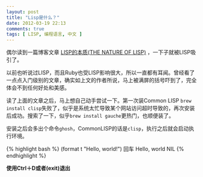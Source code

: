 ```yaml
---
layout: post
title: "Lisp是什么？"
date: 2012-03-19 22:13
comments: true
tags: [ LISP, 编程语言, 中文 ]
---
```


  偶尔读到一篇博客文章 [LISP的本质(THE NATURE OF LISP)](http://www.cnblogs.com/Leap-abead/articles/762180.html) ，一下子就被LISP吸引了。

  以前也听说过LISP，而且Ruby也受LISP影响很大，所以一直都有耳闻。曾经看了一点点入门级别的文章，确实如上文的作者所说，马上被满屏的括号吓到了，完全体会不到任何好处和美感。
  
  读了上面的文章之后，马上想自己动手尝试一下。第一次装Common LISP `brew install clisp`失败了，似乎是系统太忙导致某个网站访问超时导致的，再次安装后成功。搜索了一下，似乎`brew install gauche`更热门，也顺便装了。
  
  安装之后会多出个命令`ghosh`，CommonLISP的话是`clisp`，执行之后就会启动执行环境。
  
{% highlight bash %}
(format t "Hello, world!") 回车
Hello, world
NIL
{% endhighlight %}

**使用Ctrl＋D或者(exit)退出**
